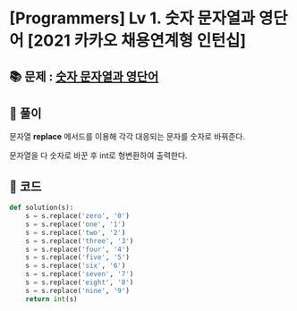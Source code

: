 # [Programmers] Lv 1. 숫자 문자열과 영단어 [2021 카카오 채용연계형 인턴십]

## 📚 문제 : [숫자 문자열과 영단어](https://school.programmers.co.kr/learn/courses/30/lessons/81301)

## 📖 풀이

문자열 **replace** 메서드를 이용해 각각 대응되는 문자를 숫자로 바꿔준다.

문자열을 다 숫자로 바꾼 후 int로 형변환하여 출력한다.

## 📒 코드

```python
def solution(s):
    s = s.replace('zero', '0')
    s = s.replace('one', '1')
    s = s.replace('two', '2')
    s = s.replace('three', '3')
    s = s.replace('four', '4')
    s = s.replace('five', '5')
    s = s.replace('six', '6')
    s = s.replace('seven', '7')
    s = s.replace('eight', '8')
    s = s.replace('nine', '9')
    return int(s)
```

